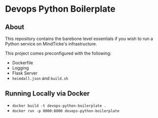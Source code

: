 # Devops Python Boilerplate

## About

This repository contains the barebone level essentials if you wish to run a Python service on MindTicke's infrastructure. 

This project comes preconfigured with the following:

* Dockerfile
* Logging
* Flask Server
* `heimdall.json` and `build.sh`


## Running Locally via Docker

* `docker build -t devops-python-boilerplate .`
* `docker run -p 8000:8000 devops-python-boilerplate`

